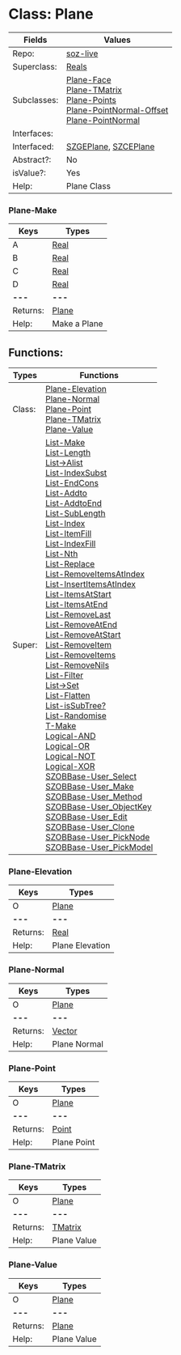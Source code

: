 
# Class:	Plane

| Fields | Values |
| --------- | --------- |
| Repo: | [soz-live](/repos/soz-live.html) |
| Superclass: | [Reals](Reals.html) |
| Subclasses: | [Plane-Face](Plane-Face.html) <br> [Plane-TMatrix](Plane-TMatrix.html) <br> [Plane-Points](Plane-Points.html) <br> [Plane-PointNormal-Offset](Plane-PointNormal-Offset.html) <br> [Plane-PointNormal](Plane-PointNormal.html) |
| Interfaces: |  |
| Interfaced: | [SZGEPlane](SZGEPlane.html), [SZCEPlane](SZCEPlane.html) |
| Abstract?: | No |
| isValue?: | Yes |
| Help: | Plane Class |

### Plane-Make

| Keys | Types |
| --------- | --------- |
| A | [Real](Real.html) |
| B | [Real](Real.html) |
| C | [Real](Real.html) |
| D | [Real](Real.html) |
| **---** | **---** |
| Returns: | [Plane](Plane.html) |
| Help: | Make a Plane |


## Functions:

| Types | Functions |
| --------- | --------- |
| Class: | [Plane-Elevation](#Plane-Elevation) <br> [Plane-Normal](#Plane-Normal) <br> [Plane-Point](#Plane-Point) <br> [Plane-TMatrix](#Plane-TMatrix) <br> [Plane-Value](#Plane-Value) |
| Super: | [List-Make](List.html) <br> [List-Length](List.html) <br> [List->Alist](List.html) <br> [List-IndexSubst](List.html) <br> [List-EndCons](List.html) <br> [List-Addto](List.html) <br> [List-AddtoEnd](List.html) <br> [List-SubLength](List.html) <br> [List-Index](List.html) <br> [List-ItemFill](List.html) <br> [List-IndexFill](List.html) <br> [List-Nth](List.html) <br> [List-Replace](List.html) <br> [List-RemoveItemsAtIndex](List.html) <br> [List-InsertItemsAtIndex](List.html) <br> [List-ItemsAtStart](List.html) <br> [List-ItemsAtEnd](List.html) <br> [List-RemoveLast](List.html) <br> [List-RemoveAtEnd](List.html) <br> [List-RemoveAtStart](List.html) <br> [List-RemoveItem](List.html) <br> [List-RemoveItems](List.html) <br> [List-RemoveNils](List.html) <br> [List-Filter](List.html) <br> [List->Set](List.html) <br> [List-Flatten](List.html) <br> [List-isSubTree?](List.html) <br> [List-Randomise](List.html) <br> [T-Make](T.html) <br> [Logical-AND](Logical.html) <br> [Logical-OR](Logical.html) <br> [Logical-NOT](Logical.html) <br> [Logical-XOR](Logical.html) <br> [SZOBBase-User_Select](SZOBBase.html) <br> [SZOBBase-User_Make](SZOBBase.html) <br> [SZOBBase-User_Method](SZOBBase.html) <br> [SZOBBase-User_ObjectKey](SZOBBase.html) <br> [SZOBBase-User_Edit](SZOBBase.html) <br> [SZOBBase-User_Clone](SZOBBase.html) <br> [SZOBBase-User_PickNode](SZOBBase.html) <br> [SZOBBase-User_PickModel](SZOBBase.html) |


### Plane-Elevation

| Keys | Types |
| --------- | --------- |
| O | [Plane](Plane.html) |
| **---** | **---** |
| Returns: | [Real](Real.html) |
| Help: | Plane Elevation |

### Plane-Normal

| Keys | Types |
| --------- | --------- |
| O | [Plane](Plane.html) |
| **---** | **---** |
| Returns: | [Vector](Vector.html) |
| Help: | Plane Normal |

### Plane-Point

| Keys | Types |
| --------- | --------- |
| O | [Plane](Plane.html) |
| **---** | **---** |
| Returns: | [Point](Point.html) |
| Help: | Plane Point |

### Plane-TMatrix

| Keys | Types |
| --------- | --------- |
| O | [Plane](Plane.html) |
| **---** | **---** |
| Returns: | [TMatrix](TMatrix.html) |
| Help: | Plane Value |

### Plane-Value

| Keys | Types |
| --------- | --------- |
| O | [Plane](Plane.html) |
| **---** | **---** |
| Returns: | [Plane](Plane.html) |
| Help: | Plane Value |

